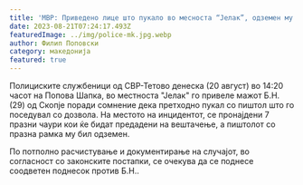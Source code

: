 ```yaml
---
title: 'МВР: Приведено лице што пукало во месноста “Јелак”, одземен му е пиштол. - 20 АВГУСТ 2023'
date: 2023-08-21T07:24:17.493Z
featuredImage: ../img/police-mk.jpg.webp
author: Филип Поповски
category: македонија
featured: true
---
```

Полициските службеници од СВР-Тетово денеска (20 август) во 14:20 часот на Попова Шапка, во местноста "Јелак" го привеле мажот Б.Н. (29) од Скопје поради сомнение дека претходно пукал со пиштол што го поседувал со дозвола. На местото на инцидентот, се пронајдени 7 празни чаури кои ќе бидат предадени на вештачење, а пиштолот со празна рамка му бил одземен.

По потполно расчистување и документирање на случајот, во согласност со законските постапки, се очекува да се поднесе соодветен поднесок против Б.Н..
